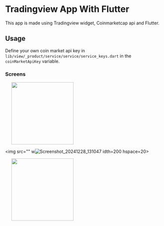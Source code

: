 # Tradingview App With Flutter

This app is made using Tradingview widget, Coinmarketcap api and Flutter.

## Usage

Define your own coin market api key in `lib/view/_product/service/service/service_keys.dart` in the `coinMarketApiKey` variable.

### Screens

<img src="https://github.com/suleymangunes/TradingView-app/assets/62201710/d83c147b-01e1-40ba-96f6-cd101cbfb939" width=200 hspace=20>

<img src="" w![Screenshot_20241228_131047](https://github.com/user-attachments/assets/799d74b4-8efd-44bc-8f99-6ffb05fab348)
idth=200 hspace=20>

<img src="https://github.com/suleymangunes/TradingView-app/assets/62201710/558f77a9-cf57-48f3-9ff2-b98b51aa40b1" width=200 hspace=20>
